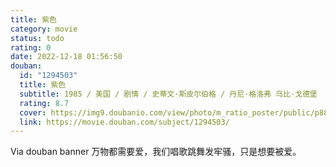 ```yaml
---
title: 紫色
category: movie
status: todo
rating: 0
date: 2022-12-18 01:56:50
douban:
  id: "1294503"
  title: 紫色
  subtitle: 1985 / 美国 / 剧情 / 史蒂文·斯皮尔伯格 / 丹尼·格洛弗 乌比·戈德堡
  rating: 8.7
  cover: https://img9.doubanio.com/view/photo/m_ratio_poster/public/p880920404.jpg
  link: https://movie.douban.com/subject/1294503/
---
```


Via douban banner 万物都需要爱，我们唱歌跳舞发牢骚，只是想要被爱。